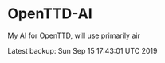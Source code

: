 # OpenTTD-AI
My AI for OpenTTD, will use primarily air

Latest backup: Sun Sep 15 17:43:01 UTC 2019
